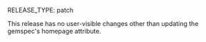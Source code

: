 RELEASE_TYPE: patch

This release has no user-visible changes other than updating the gemspec's
homepage attribute.
